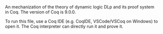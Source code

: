 An mechanization of the theory of dynamic logic DLp and its proof system in Coq. The version of Coq is 9.0.0. 

To run this file, use a Coq IDE (e.g. CoqIDE, VSCode/VSCoq on Windows) to open it. The Coq interpreter can directly run it and prove it. 
